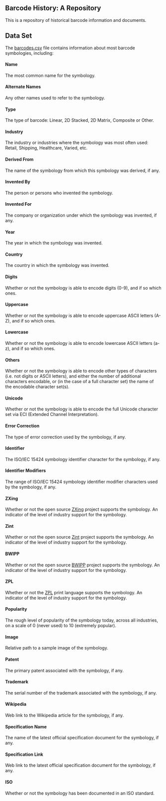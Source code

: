 ## Barcode History: A Repository

This is a repository of historical barcode information and documents.

## Data Set

The [barcodes.csv](barcodes.csv) file contains information about most barcode symbologies, including:

#### Name

The most common name for the symbology.

#### Alternate Names

Any other names used to refer to the symbology.

#### Type

The type of barcode: Linear, 2D Stacked, 2D Matrix, Composite or Other.

#### Industry

The industry or industries where the symbology was most often used: Retail, Shipping, Healthcare, Varied, etc.

#### Derived From

The name of the symbology from which this symbology was derived, if any.

#### Invented By

The person or persons who invented the symbology.

#### Invented For

The company or organization under which the symbology was invented, if any.

#### Year

The year in which the symbology was invented.

#### Country

The country in which the symbology was invented.

#### Digits

Whether or not the symbology is able to encode digits (0-9), and if so which ones.

#### Uppercase

Whether or not the symbology is able to encode uppercase ASCII letters (A-Z), and if so which ones.

#### Lowercase

Whether or not the symbology is able to encode lowercase ASCII letters (a-z), and if so which ones.

#### Others

Whether or not the symbology is able to encode other types of characters (i.e. not digits or ASCII letters), and either the number of additional characters encodable, or (in the case of a full character set) the name of the encodable character set(s).

#### Unicode

Whether or not the symbology is able to encode the full Unicode character set via ECI (Extended Channel Interpretation).

#### Error Correction

The type of error correction used by the symbology, if any.

#### Identifier

The ISO/IEC 15424 symbology identifier character for the symbology, if any.

#### Identifier Modifiers

The range of ISO/IEC 15424 symbology identifier modifier characters used by the symbology, if any.

#### ZXing

Whether or not the open source [ZXing](https://github.com/zxing/zxing) project supports the symbology. An indicator of the level of industry support for the symbology.

#### Zint

Whether or not the open source [Zint](https://zint.org.uk/) project supports the symbology. An indicator of the level of industry support for the symbology.

#### BWIPP

Whether or not the open source [BWIPP](https://bwipp.terryburton.co.uk/) project supports the symbology. An indicator of the level of industry support for the symbology.

#### ZPL

Whether or not the [ZPL](https://en.wikipedia.org/wiki/Zebra_Programming_Language) print language supports the symbology. An indicator of the level of industry support for the symbology.

#### Popularity

The rough level of popularity of the symbology today, across all industries, on a scale of 0 (never used) to 10 (extremely popular).

#### Image

Relative path to a sample image of the symbology.

#### Patent

The primary patent associated with the symbology, if any.

#### Trademark

The serial number of the trademark associated with the symbology, if any.

#### Wikipedia

Web link to the Wikipedia article for the symbology, if any.

#### Specification Name

The name of the latest official specification document for the symbology, if any.

#### Specification Link

Web link to the latest official specification document for the symbology, if any.

#### ISO

Whether or not the symbology has been documented in an ISO standard.
